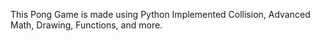 This Pong Game is made using Python
Implemented Collision, Advanced Math, Drawing, Functions, and more.
